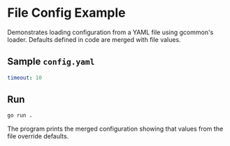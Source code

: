 <!-- file: examples/modules/config/file-config/README.md -->
<!-- version: 1.1.0 -->
<!-- guid: 737a2a6b-5333-4a6d-ae2c-400a2e3f5a09 -->

# File Config Example

Demonstrates loading configuration from a YAML file using gcommon's loader. Defaults defined in code are merged with file values.

## Sample `config.yaml`

```yaml
timeout: 10
```

## Run

```bash
go run .
```

The program prints the merged configuration showing that values from the file override defaults.
